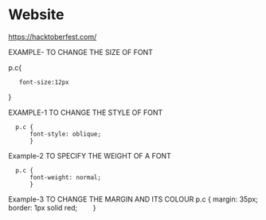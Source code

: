 # Website
https://hacktoberfest.com/



EXAMPLE- TO CHANGE THE SIZE OF FONT

 p.c{
   
       font-size:12px 
<!--you can set any font size in pixels (px) or rem or em    -->
 }

EXAMPLE-1 TO CHANGE THE STYLE OF FONT

      p.c {
          font-style: oblique;
          }

Example-2 TO SPECIFY THE WEIGHT OF A FONT
  
      p.c {
          font-weight: normal;
          }
Example-3 TO CHANGE THE MARGIN AND ITS COLOUR
      p.c {
           margin: 35px;
           border: 1px solid red;
          }

         
